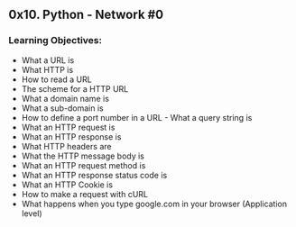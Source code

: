 ## 0x10. Python - Network #0

### Learning Objectives:

- What a URL is  
- What HTTP is  
- How to read a URL  
- The scheme for a HTTP URL  
- What a domain name is  
- What a sub-domain is  
- How to define a port number in a URL  - What a query string is  
- What an HTTP request is  
- What an HTTP response is  
- What HTTP headers are  
- What the HTTP message body is  
- What an HTTP request method is  
- What an HTTP response status code is  
- What an HTTP Cookie is  
- How to make a request with cURL  
- What happens when you type google.com in your browser (Application level)  
